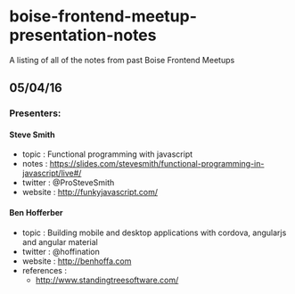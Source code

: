 # boise-frontend-meetup-presentation-notes

A listing of all of the notes from past Boise Frontend Meetups

## 05/04/16

### Presenters:

#### Steve Smith
- topic   : Functional programming with javascript
- notes   : https://slides.com/stevesmith/functional-programming-in-javascript/live#/
- twitter : @ProSteveSmith
- website : http://funkyjavascript.com/

#### Ben Hofferber
- topic   : Building mobile and desktop applications with cordova, angularjs and angular material
- twitter : @hoffination
- website : http://benhoffa.com 
- references : 
  - http://www.standingtreesoftware.com/ 



